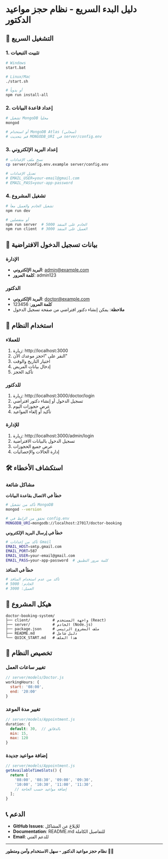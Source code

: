 # دليل البدء السريع - نظام حجز مواعيد الدكتور

## 🚀 التشغيل السريع

### 1. تثبيت التبعيات
```bash
# Windows
start.bat

# Linux/Mac
./start.sh

# أو يدوياً
npm run install-all
```

### 2. إعداد قاعدة البيانات
```bash
# تشغيل MongoDB محلياً
mongod

# أو استخدام MongoDB Atlas (سحابي)
# قم بتحديث MONGODB_URI في server/config.env
```

### 3. إعداد البريد الإلكتروني
```bash
# نسخ ملف الإعدادات
cp server/config.env.example server/config.env

# تعديل الإعدادات
# EMAIL_USER=your-email@gmail.com
# EMAIL_PASS=your-app-password
```

### 4. تشغيل المشروع
```bash
# تشغيل الخادم والعميل معاً
npm run dev

# أو منفصلين
npm run server  # الخادم على المنفذ 5000
npm run client  # العميل على المنفذ 3000
```

## 🔑 بيانات تسجيل الدخول الافتراضية

### الإدارة
- **البريد الإلكتروني**: admin@example.com
- **كلمة المرور**: admin123

### الدكتور
- **البريد الإلكتروني**: doctor@example.com
- **كلمة المرور**: 123456
- **ملاحظة**: يمكن إنشاء دكتور افتراضي من صفحة تسجيل الدخول

## 📱 استخدام النظام

### للعملاء
1. زيارة: http://localhost:3000
2. النقر على "احجز موعدك الآن"
3. اختيار التاريخ والوقت
4. إدخال بيانات المريض
5. تأكيد الحجز

### للدكتور
1. زيارة: http://localhost:3000/doctor/login
2. تسجيل الدخول أو إنشاء دكتور افتراضي
3. عرض حجوزات اليوم
4. تأكيد أو إلغاء المواعيد

### للإدارة
1. زيارة: http://localhost:3000/admin/login
2. تسجيل الدخول بالبيانات الافتراضية
3. عرض جميع الحجوزات
4. إدارة الحالات والإحصائيات

## 🛠️ استكشاف الأخطاء

### مشاكل شائعة

**خطأ في الاتصال بقاعدة البيانات**
```bash
# تأكد من تشغيل MongoDB
mongod --version

# تحقق من الرابط في config.env
MONGODB_URI=mongodb://localhost:27017/doctor-booking
```

**خطأ في إرسال البريد الإلكتروني**
```bash
# تأكد من إعدادات Gmail
EMAIL_HOST=smtp.gmail.com
EMAIL_PORT=587
EMAIL_USER=your-email@gmail.com
EMAIL_PASS=your-app-password  # كلمة مرور التطبيق
```

**خطأ في المنافذ**
```bash
# تأكد من عدم استخدام المنافذ
# الخادم: 5000
# العميل: 3000
```

## 📁 هيكل المشروع

```
doctor-booking-system/
├── client/          # واجهة المستخدم (React)
├── server/          # الخادم (Node.js)
├── package.json     # ملف المشروع الرئيسي
├── README.md        # دليل شامل
└── QUICK_START.md   # هذا الملف
```

## 🔧 تخصيص النظام

### تغيير ساعات العمل
```javascript
// server/models/Doctor.js
workingHours: {
  start: '08:00',
  end: '20:00'
}
```

### تغيير مدة الموعد
```javascript
// server/models/Appointment.js
duration: {
  default: 30,  // بالدقائق
  min: 15,
  max: 120
}
```

### إضافة مواعيد جديدة
```javascript
// server/models/Appointment.js
getAvailableTimeSlots() {
  return [
    '08:00', '08:30', '09:00', '09:30',
    '10:00', '10:30', '11:00', '11:30',
    // إضافة مواعيد حسب الحاجة
  ];
}
```

## 📞 الدعم

- **GitHub Issues**: للإبلاغ عن المشاكل
- **Documentation**: README.md للتفاصيل الكاملة
- **Email**: للدعم الفني

---

**نظام حجز مواعيد الدكتور - سهل الاستخدام وآمن ومتطور** 🏥✨
